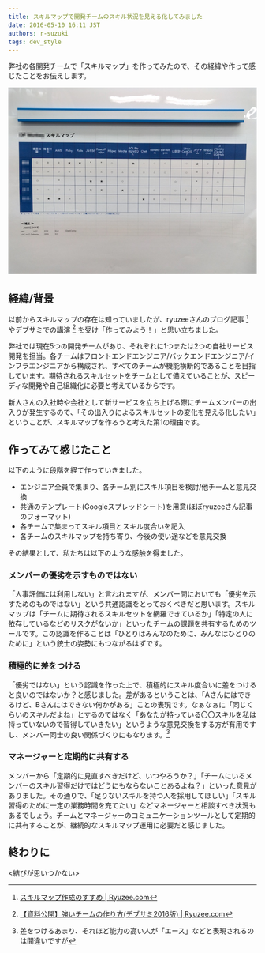 ```yaml
---
title: スキルマップで開発チームのスキル状況を見える化してみました
date: 2016-05-10 16:11 JST
authors: r-suzuki
tags: dev_style
---
```


弊社の各開発チームで「スキルマップ」を作ってみたので、その経緯や作って感じたことをお伝えします。

![スキルマップ](/images/2016/05/skillmap_sample.jpg)

<!--more-->

## 経緯/背景

以前からスキルマップの存在は知っていましたが、ryuzeeさんのブログ記事 [^1] やデブサミでの講演 [^2] を受け「作ってみよう！」と思い立ちました。

弊社では現在5つの開発チームがあり、それぞれに1つまたは2つの自社サービス開発を担当。各チームはフロントエンドエンジニア/バックエンドエンジニア/インフラエンジニアから構成され、すべてのチームが機能横断的であることを目指しています。期待されるスキルセットをチームとして備えていることが、スピーディな開発や自己組織化に必要と考えているからです。

新人さんの入社時や会社として新サービスを立ち上げる際にチームメンバーの出入りが発生するので、「その出入りによるスキルセットの変化を見える化したい」ということが、スキルマップを作ろうと考えた第1の理由です。

## 作ってみて感じたこと

以下のように段階を経て作っていきました。

* エンジニア全員で集まり、各チーム別にスキル項目を検討/他チームと意見交換
* 共通のテンプレート(Googleスプレッドシート)を用意(ほぼryuzeeさん記事のフォーマット)
* 各チームで集まってスキル項目とスキル度合いを記入
* 各チームのスキルマップを持ち寄り、今後の使い途などを意見交換

その結果として、私たちは以下のような感触を得ました。

### メンバーの優劣を示すものではない

「人事評価には利用しない」と言われますが、メンバー間においても「優劣を示すためのものではない」という共通認識をとっておくべきだと思います。スキルマップは「チームに期待されるスキルセットを網羅できているか」「特定の人に依存しているなどのリスクがないか」といったチームの課題を共有するためのツールです。この認識を作ることは「ひとりはみんなのために、みんなはひとりのために」という銃士の姿勢にもつながるはずです。

### 積極的に差をつける

「優劣ではない」という認識を作った上で、積極的にスキル度合いに差をつけると良いのではないか？と感じました。差があるということは、「Aさんにはできるけど、Bさんにはできない何かがある」ことの表現です。なぁなぁに「同じくらいのスキルだよね」とするのではなく「あなたが持っている〇〇スキルを私は持っていないので習得していきたい」というような意見交換をする方が有用ですし、メンバー同士の良い関係づくりにもなります。[^3]

### マネージャーと定期的に共有する

メンバーから「定期的に見直すべきだけど、いつやろうか？」「チームにいるメンバーのスキル習得だけではどうにもならないことあるよね？」といった意見がありました。その通りで、「足りないスキルを持つ人を採用してほしい」「スキル習得のために一定の業務時間を充てたい」などマネージャーと相談すべき状況もあるでしょう。チームとマネージャーのコミュニケーションツールとして定期的に共有することが、継続的なスキルマップ運用に必要だと感じました。

## 終わりに

<結びが思いつかない>

[^1]: [スキルマップ作成のすすめ | Ryuzee.com](http://www.ryuzee.com/contents/blog/7065)
[^2]: [【資料公開】強いチームの作り方(デブサミ2016版) | Ryuzee.com](http://www.ryuzee.com/contents/blog/7078)
[^3]: 差をつけるあまり、それほど能力の高い人が「エース」などと表現されるのは間違いですが
